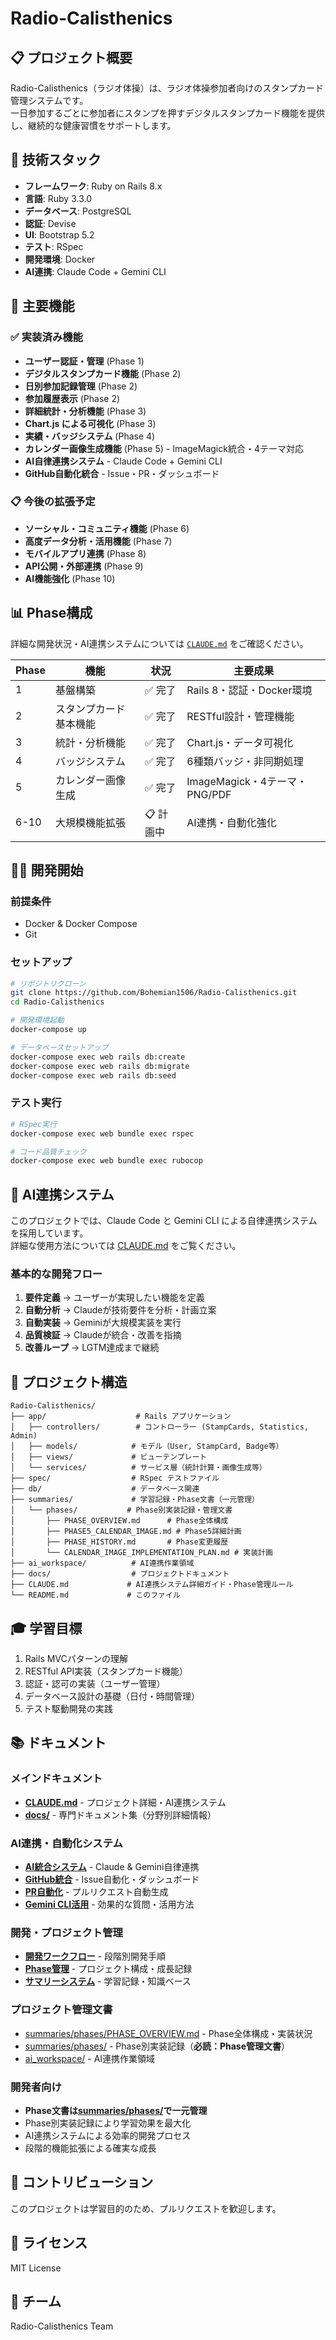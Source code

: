 # Radio-Calisthenics

## 📋 プロジェクト概要
Radio-Calisthenics（ラジオ体操）は、ラジオ体操参加者向けのスタンプカード管理システムです。  
一日参加するごとに参加者にスタンプを押すデジタルスタンプカード機能を提供し、継続的な健康習慣をサポートします。

## 🚀 技術スタック
- **フレームワーク**: Ruby on Rails 8.x
- **言語**: Ruby 3.3.0
- **データベース**: PostgreSQL
- **認証**: Devise
- **UI**: Bootstrap 5.2
- **テスト**: RSpec
- **開発環境**: Docker
- **AI連携**: Claude Code + Gemini CLI

## 🎯 主要機能

### ✅ 実装済み機能
- **ユーザー認証・管理** (Phase 1)
- **デジタルスタンプカード機能** (Phase 2)
- **日別参加記録管理** (Phase 2)
- **参加履歴表示** (Phase 2)
- **詳細統計・分析機能** (Phase 3)
- **Chart.js による可視化** (Phase 3)
- **実績・バッジシステム** (Phase 4)
- **カレンダー画像生成機能** (Phase 5) - ImageMagick統合・4テーマ対応
- **AI自律連携システム** - Claude Code + Gemini CLI
- **GitHub自動化統合** - Issue・PR・ダッシュボード

### 📋 今後の拡張予定
- **ソーシャル・コミュニティ機能** (Phase 6)
- **高度データ分析・活用機能** (Phase 7)
- **モバイルアプリ連携** (Phase 8)
- **API公開・外部連携** (Phase 9)
- **AI機能強化** (Phase 10)

## 📊 Phase構成
詳細な開発状況・AI連携システムについては [`CLAUDE.md`](./CLAUDE.md) をご確認ください。

| Phase | 機能 | 状況 | 主要成果 |
|-------|------|------|----------|
| 1 | 基盤構築 | ✅ 完了 | Rails 8・認証・Docker環境 |
| 2 | スタンプカード基本機能 | ✅ 完了 | RESTful設計・管理機能 |
| 3 | 統計・分析機能 | ✅ 完了 | Chart.js・データ可視化 |
| 4 | バッジシステム | ✅ 完了 | 6種類バッジ・非同期処理 |
| 5 | カレンダー画像生成 | ✅ 完了 | ImageMagick・4テーマ・PNG/PDF |
| 6-10 | 大規模機能拡張 | 📋 計画中 | AI連携・自動化強化 |

## 🏃‍♂️ 開発開始
### 前提条件
- Docker & Docker Compose
- Git

### セットアップ
```bash
# リポジトリクローン
git clone https://github.com/Bohemian1506/Radio-Calisthenics.git
cd Radio-Calisthenics

# 開発環境起動
docker-compose up

# データベースセットアップ
docker-compose exec web rails db:create
docker-compose exec web rails db:migrate
docker-compose exec web rails db:seed
```

### テスト実行
```bash
# RSpec実行
docker-compose exec web bundle exec rspec

# コード品質チェック
docker-compose exec web bundle exec rubocop
```

## 🤖 AI連携システム
このプロジェクトでは、Claude Code と Gemini CLI による自律連携システムを採用しています。  
詳細な使用方法については [CLAUDE.md](./CLAUDE.md) をご覧ください。

### 基本的な開発フロー
1. **要件定義** → ユーザーが実現したい機能を定義
2. **自動分析** → Claudeが技術要件を分析・計画立案
3. **自動実装** → Geminiが大規模実装を実行
4. **品質検証** → Claudeが統合・改善を指摘
5. **改善ループ** → LGTM達成まで継続

## 📁 プロジェクト構造
```
Radio-Calisthenics/
├── app/                    # Rails アプリケーション
│   ├── controllers/        # コントローラー (StampCards, Statistics, Admin)
│   ├── models/            # モデル（User, StampCard, Badge等）
│   ├── views/             # ビューテンプレート
│   └── services/          # サービス層（統計計算・画像生成等）
├── spec/                  # RSpec テストファイル
├── db/                    # データベース関連
├── summaries/             # 学習記録・Phase文書（一元管理）
│   └── phases/           # Phase別実装記録・管理文書
│       ├── PHASE_OVERVIEW.md      # Phase全体構成
│       ├── PHASE5_CALENDAR_IMAGE.md # Phase5詳細計画
│       ├── PHASE_HISTORY.md       # Phase変更履歴
│       └── CALENDAR_IMAGE_IMPLEMENTATION_PLAN.md # 実装計画
├── ai_workspace/          # AI連携作業領域
├── docs/                  # プロジェクトドキュメント
├── CLAUDE.md             # AI連携システム詳細ガイド・Phase管理ルール
└── README.md             # このファイル
```

## 🎓 学習目標
1. Rails MVCパターンの理解
2. RESTful API実装（スタンプカード機能）
3. 認証・認可の実装（ユーザー管理）
4. データベース設計の基礎（日付・時間管理）
5. テスト駆動開発の実践

## 📚 ドキュメント

### メインドキュメント
- **[CLAUDE.md](./CLAUDE.md)** - プロジェクト詳細・AI連携システム
- **[docs/](./docs/)** - 専門ドキュメント集（分野別詳細情報）

### AI連携・自動化システム
- **[AI統合システム](docs/AI_INTEGRATION.md)** - Claude & Gemini自律連携
- **[GitHub統合](docs/GITHUB_INTEGRATION.md)** - Issue自動化・ダッシュボード
- **[PR自動化](docs/PR_AUTOMATION.md)** - プルリクエスト自動生成
- **[Gemini CLI活用](docs/GEMINI_CLI.md)** - 効果的な質問・活用方法

### 開発・プロジェクト管理
- **[開発ワークフロー](docs/DEVELOPMENT_WORKFLOW.md)** - 段階別開発手順
- **[Phase管理](docs/PHASE_MANAGEMENT.md)** - プロジェクト構成・成長記録
- **[サマリーシステム](docs/SUMMARIES_SYSTEM.md)** - 学習記録・知識ベース

### プロジェクト管理文書
- [summaries/phases/PHASE_OVERVIEW.md](./summaries/phases/PHASE_OVERVIEW.md) - Phase全体構成・実装状況
- [summaries/phases/](./summaries/phases/) - Phase別実装記録（**必読：Phase管理文書**）
- [ai_workspace/](./ai_workspace/) - AI連携作業領域

### 開発者向け
- **Phase文書は[summaries/phases/](./summaries/phases/)で一元管理**
- Phase別実装記録により学習効果を最大化
- AI連携システムによる効率的開発プロセス
- 段階的機能拡張による確実な成長

## 🤝 コントリビューション
このプロジェクトは学習目的のため、プルリクエストを歓迎します。

## 📄 ライセンス
MIT License

## 👥 チーム
Radio-Calisthenics Team